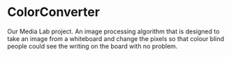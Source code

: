 # ColorConverter
Our Media Lab project. An image processing algorithm that is designed to take an image from a whiteboard and change the pixels so that colour blind people could see the writing on the board with no problem.
